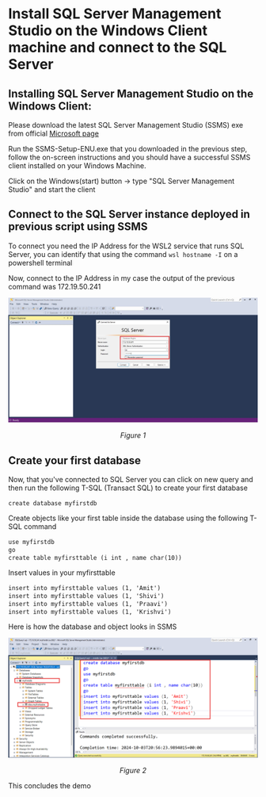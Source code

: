 # Install SQL Server Management Studio on the Windows Client machine and connect to the SQL Server

## Installing SQL Server Management Studio on the Windows Client:

Please download the latest SQL Server Management Studio (SSMS) exe from official [Microsoft page](https://learn.microsoft.com/en-us/sql/ssms/download-sql-server-management-studio-ssms?view=sql-server-ver16)

Run the SSMS-Setup-ENU.exe that you downloaded in the previous step, follow the on-screen instructions and you should have a successful SSMS client installed on your Windows Machine.

Click on the Windows(start) button -> type "SQL Server Management Studio" and start the client

## Connect to the SQL Server instance deployed in previous script using SSMS

To connect you need the IP Address for the WSL2 service that runs SQL Server, you can identify that using the command ```wsl hostname -I``` on a powershell terminal

Now, connect to the IP Address in my case the output of the previous command was 172.19.50.241

<p align="center">
  <img src="./figure 1 SSMS connection to SQL Server.jpg" alt="Figure 1: SSMS connection to SQL Server">
   <p style="text-align:center;"><em>Figure 1</em></p>
</p>

## Create your first database

Now, that you've connected to SQL Server you can click on new query and then run the following T-SQL (Transact SQL) to create your first database

``` 
create database myfirstdb
```
Create objects like your first table inside the database using the following T-SQL command

```
use myfirstdb
go
create table myfirsttable (i int , name char(10))
```

Insert values in your myfirsttable 

```
insert into myfirsttable values (1, 'Amit') 
insert into myfirsttable values (1, 'Shivi') 
insert into myfirsttable values (1, 'Praavi') 
insert into myfirsttable values (1, 'Krishvi') 
```

Here is how the database and object looks in SSMS

<p align="center">
  <img src="./Table as seen in SSMS.png" alt="Figure 2: Table as seen in SSMS">
   <p style="text-align:center;"><em>Figure 2</em></p>
</p>

This concludes the demo